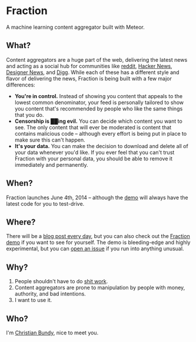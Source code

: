 Fraction
========

A machine learning content aggregator built with Meteor.

## What?

Content aggregators are a huge part of the web, delivering the latest news and acting as a social hub for communities like [reddit](http://reddit.com/), [Hacker News](http://news.ycombinator.com),  [Designer News](http://news.layervault.com), and [Digg](http://digg.com/). While each of these has a different style and flavor of delivering the news, Fraction is being built with a few major differences:

* **You're in control.** Instead of showing you content that appeals to the lowest common denominator, your feed is personally tailored to show you content that's recommended by people who like the same things that you do.
* **Censorship is ██ing evil.** You can decide which content you want to see. The only content that will ever be moderated is content that contains malicious code – although every effort is being put in place to make sure this can't happen.
* **It's your data.** You can make the decision to download and delete all of your data whenever you'd like. If you ever feel that you can't trust Fraction with your personal data, you should be able to remove it immediately and permanently.

## When?
Fraction launches June 4th, 2014 – although the [demo](https://demo.fraction.io) will always have the latest code for you to test-drive.

## Where?
There will be a [blog post every day](https://blog.fraction.io/), but you can also check out the [Fraction demo](https://demo.fraction.io/) if you want to see for yourself. The demo is bleeding-edge and highly experimental, but you can [open an issue](https://github.com/fraction/fraction/issues/new) if you run into anything unusual.

## Why?
1. People shouldn't have to do [shit work](http://zachholman.com/posts/shit-work/).
2. Content aggregators are prone to manipulation by people with money, authority, and bad intentions.
3. I want to use it.

## Who?
I'm [Christian Bundy](http://christianbundy.com), nice to meet you.
